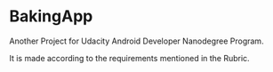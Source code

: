 # BakingApp

Another Project for Udacity Android Developer Nanodegree Program.

It is made according to the requirements mentioned in the Rubric.
